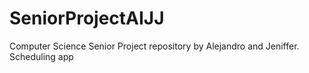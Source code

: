 # SeniorProjectAIJJ
Computer Science Senior Project repository by Alejandro and Jeniffer. 
Scheduling app
